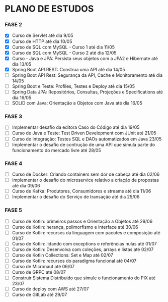 # PLANO DE ESTUDOS

### FASE 2

* [X] Curso de Servlet até dia 9/05
* [X] Curso de HTTP até dia 10/05
* [X] Curso de SQL com MySQL - Curso 1 até dia 11/05
* [X] Curso de SQL com MySQL - Curso 2 até dia 12/05
* [X] Curso - Java e JPA: Persista seus objetos com a JPA2 e Hibernate até dia 13/05
* [X] Spring Boot API REST: Construa uma API até dia 14/05
* [ ] Spring Boot API Rest: Segurança da API, Cache e Monitoramento até dia 14/05
* [ ] Spring Boot e Teste: Profiles, Testes e Deploy até dia 15/05
* [ ] Spring Data JPA: Repositórios, Consultas, Projeções e Specifications até dia 16/05
* [ ] SOLID com Java: Orientação a Objetos com Java até dia 16/05

### FASE 3

* [ ] Implementar desafio da editora Caso do Código até dia 19/05
* [ ] Curso de Java e Teste: Test Driven Development com JUnit até 21/05
* [ ] Curso de Integração: Testes SQL e DAOs automatizados em Java 23/05
* [ ] Implementar o desafio de contrução de uma API que simula parte do funcionamento do mercado livre até 28/05

### FASE 4

* [ ] Curso de Docker: Criando containers sem dor de cabeça até dia 02/06
* [ ] Implementar o desafio do microservice relativo a criação de propostas até dia 09/06
* [ ] Curso de Kafka: Produtores, Consumidores e streams até dia 11/06
* [ ] Implementar o desafio do Serviço de transação até dia 25/06

### FASE 5

* [ ] Curso de Kotlin: primeiros passos e Orientação a Objetos até 29/06
* [ ] Curso de Kotlin: herança, polimorfismo e interface até 30/06
* [ ] Curso de Kotlin: recursos da linguagem com pacotes e composição até 01/07
* [ ] Curso de Kotlin: lidando com exceptions e referências nulas até 01/07
* [ ] Curso de Kotlin: Desenvolva com coleções, arrays e listas até 02/07
* [ ] Curso de Kotlin Collections: Set e Map até 02/07
* [ ] Curso de Kotlin: recursos do paradigma funcional até 04/07
* [ ] Curso de Micronaut até 06/07
* [ ] Curso de GRPC até 08/07
* [ ] Construir Sistema Distribuido que simule o funcionamento do PIX até 23/07
* [ ] Curso de deploy com AWS até 27/07
* [ ] Curso de GitLab até 29/07
